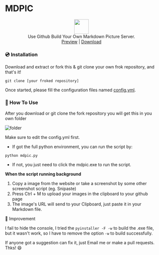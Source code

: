 # MDPIC
<p align="center" class="has-mb-6">
<img class="not-gallery-item" height="48" src="https://i.loli.net/2019/12/14/L3ZzHyqvshx9c2o.png">
<br> Use Github Build Your Own Markdown Picture Server.
<br>
<a href="https://github.com/skycity233/MDPIC">Preview</a> |
<a href="https://github.com/skycity233/MDPIC/releases/download/v1.0/MDPIC.rar">Download</a>
<br>
</p>

### :cd: Installation
Download and extract or fork this & git clone your own frok repository, and that's it!

```shell
git clone [your froked repository]
```
Once started, please fill the configuration files named [config.yml](https://github.com/skycity233/MDPIC/blob/master/config.yml).

### :gift: How To Use

After you download or git clone the fork repository you will get this in you own folder

![folder](https://raw.githubusercontent.com/skycity233/MDPIC/master/images/image_2.png)

Make sure to edit the config.yml first.

- If got the full python environment, you can run the script by:

```shell
python mdpic.py
```

- If not, you just need to click the mdpic.exe to run the script.

**When the script running background**

1. Copy a image from the website or take a screenshot by some other screenshot script (eg. Snipaste)
2. Press Ctrl + M to upload your images in the clipboard to your github page
3. The image's URL will send to your Clipboard, just paste it in your Markdown file.

🔨 Improvement

I fail to hide the console, I tried the `pyinstaller -F -w` to build the .exe file, but it wasn't work, so I have to remove the option `-w` to build successfully.

If anyone got a suggestion can fix it, just Email me or make a pull requests. Thks! :smile:
